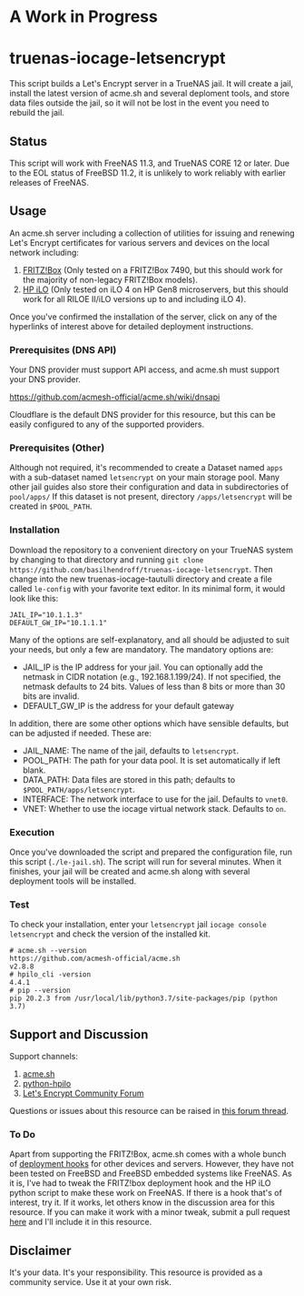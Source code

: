 # A Work in Progress
# truenas-iocage-letsencrypt
This script builds a Let's Encrypt server in a TrueNAS jail. It will create a jail, install the latest version of acme.sh and several deploment tools, and store data files outside the jail, so it will not be lost in the event you need to rebuild the jail.  

## Status
This script will work with FreeNAS 11.3, and TrueNAS CORE 12 or later. Due to the EOL status of FreeBSD 11.2, it is unlikely to work reliably with earlier releases of FreeNAS.

## Usage
An acme.sh server including a collection of utilities for issuing and renewing Let's Encrypt certificates for various servers and devices on the local network including:
1. [FRITZ!Box]() (Only tested on a FRITZ!Box 7490, but this should work for the majority of non-legacy FRITZ!Box models).
2. [HP iLO](https://github.com/basilhendroff/truenas-iocage-letsencrypt/blob/main/HPILO.md) (Only tested on iLO 4 on HP Gen8 microservers, but this should work for all RILOE II/iLO versions up to and including iLO 4).

Once you've confirmed the installation of the server, click on any of the hyperlinks of interest above for detailed deployment instructions.

### Prerequisites (DNS API)

Your DNS provider must support API access, and acme.sh must support your DNS provider.

https://github.com/acmesh-official/acme.sh/wiki/dnsapi

Cloudflare is the default DNS provider for this resource, but this can be easily configured to any of the supported providers. 

### Prerequisites (Other)

Although not required, it's recommended to create a Dataset named `apps` with a sub-dataset named `letsencrypt` on your main storage pool.  Many other jail guides also store their configuration and data in subdirectories of `pool/apps/` If this dataset is not present, directory `/apps/letsencrypt` will be created in `$POOL_PATH`.

### Installation

Download the repository to a convenient directory on your TrueNAS system by changing to that directory and running `git clone https://github.com/basilhendroff/truenas-iocage-letsencrypt`. Then change into the new truenas-iocage-tautulli directory and create a file called `le-config` with your favorite text editor. In its minimal form, it would look like this:

```
JAIL_IP="10.1.1.3"
DEFAULT_GW_IP="10.1.1.1"
```

Many of the options are self-explanatory, and all should be adjusted to suit your needs, but only a few are mandatory. The mandatory options are:

- JAIL_IP is the IP address for your jail. You can optionally add the netmask in CIDR notation (e.g., 192.168.1.199/24). If not specified, the netmask defaults to 24 bits. Values of less than 8 bits or more than 30 bits are invalid.
- DEFAULT_GW_IP is the address for your default gateway

In addition, there are some other options which have sensible defaults, but can be adjusted if needed. These are:

- JAIL_NAME: The name of the jail, defaults to `letsencrypt`.
- POOL_PATH: The path for your data pool. It is set automatically if left blank.
- DATA_PATH: Data files are stored in this path; defaults to `$POOL_PATH/apps/letsencrypt`.
- INTERFACE: The network interface to use for the jail. Defaults to `vnet0`.
- VNET: Whether to use the iocage virtual network stack. Defaults to `on`.

### Execution

Once you've downloaded the script and prepared the configuration file, run this script (`./le-jail.sh`). The script will run for several minutes. When it finishes, your jail will be created and acme.sh along with several deployment tools will be installed.

### Test

To check your installation, enter your `letsencrypt` jail `iocage console letsencrypt` and check the version of the installed kit.

```
# acme.sh --version
https://github.com/acmesh-official/acme.sh
v2.8.8
# hpilo_cli -version
4.4.1
# pip --version
pip 20.2.3 from /usr/local/lib/python3.7/site-packages/pip (python 3.7)
```

## Support and Discussion

Support channels:
1. [acme.sh](https://github.com/acmesh-official/acme.sh)
2. [python-hpilo](https://github.com/seveas/python-hpilo)
3. [Let's Encrypt Community Forum](https://community.letsencrypt.org/)

Questions or issues about this resource can be raised in [this forum thread]().  

### To Do
Apart from supporting the FRITZ!Box, acme.sh comes with a whole bunch of [deployment hooks](https://github.com/acmesh-official/acme.sh/wiki/deployhooks) for other devices and servers. However, they have not been tested on FreeBSD and FreeBSD embedded systems like FreeNAS. As it is, I've had to tweak the FRITZ!box deployment hook and the HP iLO python script to make these work on FreeNAS. If there is a hook that's of interest, try it. If it works, let others know in the discussion area for this resource. If you can make it work with a minor tweak, submit a pull request [here](https://github.com/basilhendroff/truenas-iocage-letsencrypt) and I'll include it in this resource.

## Disclaimer
It's your data. It's your responsibility. This resource is provided as a community service. Use it at your own risk.
